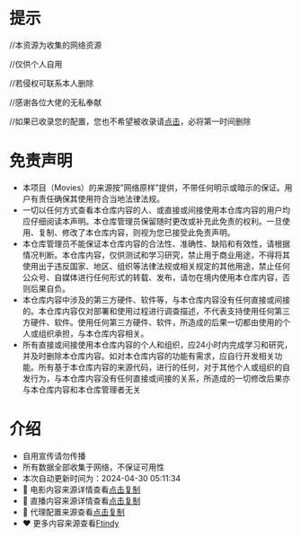 # 提示

//本资源为收集的网络资源

//仅供个人自用

//若侵权可联系本人删除

//感谢各位大佬的无私奉献

//如果已收录您的配置，您也不希望被收录请[点击](https://github.com/zengchaoqun0625/movies/issues)，必将第一时间删除

# 免责声明

* 本项目（Movies）的来源按”网络原样”提供，不带任何明示或暗示的保证。用户有责任确保其使用符合当地法律法规。
* 一切以任何方式查看本仓库内容的人、或直接或间接使用本仓库内容的用户均应仔细阅读本声明。本仓库管理员保留随时更改或补充此免责的权利。一旦使用、复制、修改了本仓库内容，则视为您已接受此免责声明。
* 本仓库管理员不能保证本仓库内容的合法性、准确性、缺陷和有效性，请根据情况判断。本仓库内容，仅供测试和学习研究，禁止用于商业用途，不得将其使用出于违反国家、地区、组织等法律法规或相关规定的其他用途，禁止任何公众号、自媒体进行任何形式的转载、发布，请勿在境内使用本仓库内容，否则后果自负。
* 本仓库内容中涉及的第三方硬件、软件等，与本仓库内容没有任何直接或间接的。本仓库内容仅对部署和使用过程进行调查描述，不代表支持使用任何第三方硬件、软件。使用任何第三方硬件、软件，所造成的后果一切都由使用的个人或组织承担，与本仓库内容相关。
* 所有直接或间接使用本仓库内容的个人和组织，应24小时内完成学习和研究，并及时删除本仓库内容。如对本仓库内容的功能有需求，应自行开发相关功能。所有基于本仓库内容的来源代码，进行的任何，对于其他个人或组织的自发行为，与本仓库内容没有任何直接或间接的关系，所造成的一切修改后果亦与本仓库内容和本仓库管理者无关

# 介绍

* 自用宣传请勿传播
* 所有数据全部收集于网络，不保证可用性
* 本次自动更新时间为：2024-04-30 05:11:34
* 👀️ 电影内容来源详情查看[点击复制](https://raw.cachefly.998111.xyz/zengchaoqun0625/movies/main/ds/movies.txt)
* 👀️ 直播内容来源详情查看[点击复制](https://raw.cachefly.998111.xyz/zengchaoqun0625/movies/main/ds/ipv4.txt)
* 🚀️ 代理配置来源查看[点击复制](https://github.com/Johnshall/Shadowrocket-ADBlock-Rules-Forever)
* ❤️ 更多内容来源查看[Ftindy
  ](https://github.com/Ftindy/IPTV-URL)

